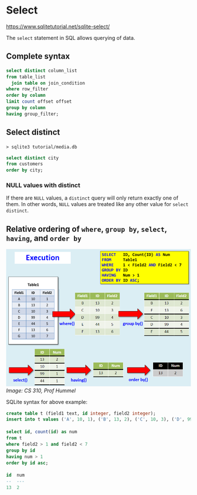 # Select

https://www.sqlitetutorial.net/sqlite-select/

The `select` statement in SQL allows querying of data.

## Complete syntax
```sql
select distinct column_list
from table_list
  join table on join_condition
where row_filter
order by column
limit count offset offset
group by column
having group_filter;
```

## Select distinct
`> sqlite3 tutorial/media.db`
```sql
select distinct city
from customers
order by city;
```

### NULL values with distinct
If there are `NULL` values, a `distinct` query will only return exactly one of them. In other words, `NULL` values are treated like any other value for `select distinct`.

## Relative ordering of `where`, `group by`, `select`, `having`, and `order by`

![ExecutionOrder](assets/ExecutionOrder.png)
*Image: CS 310, Prof Hummel*

SQLite syntax for above example:

```sql
create table t (field1 text, id integer, field2 integer);
insert into t values ('A', 10, 1), ('B', 13, 2), ('C', 10, 3), ('D', 99, 4), ('E', 44, 5), ('F', 13, 6), ('G', 10, 7);

select id, count(id) as num
from t
where field2 > 1 and field2 < 7
group by id
having num > 1
order by id asc;

id  num
--  ---
13  2
```
